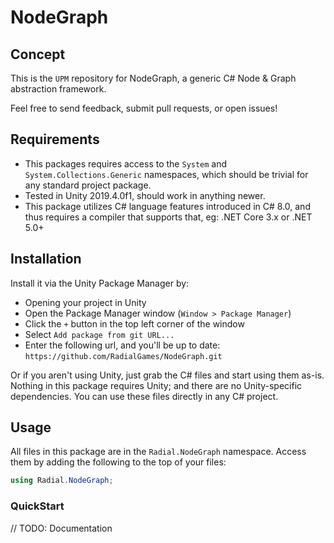 ﻿NodeGraph
===========

## Concept

This is the `UPM` repository for NodeGraph, a generic C# Node & Graph abstraction framework.

Feel free to send feedback, submit pull requests, or open issues!

## Requirements

- This packages requires access to the `System` and `System.Collections.Generic` namespaces, which should be trivial for
any standard project package.
- Tested in Unity 2019.4.0f1, should work in anything newer.
- This package utilizes C# language features introduced in C# 8.0, and thus requires a compiler that supports that, eg:
.NET Core 3.x or .NET 5.0+

## Installation

Install it via the Unity Package Manager by:
- Opening your project in Unity
- Open the Package Manager window (`Window > Package Manager`)
- Click the `+` button in the top left corner of the window
- Select `Add package from git URL...`
- Enter the following url, and you'll be up to date: `https://github.com/RadialGames/NodeGraph.git`

Or if you aren't using Unity, just grab the C# files and start using them as-is. Nothing in this package requires Unity;
and there are no Unity-specific dependencies. You can use these files directly in any C# project.

## Usage

All files in this package are in the `Radial.NodeGraph` namespace. Access them by adding the following to the top of your
files:

```c#
using Radial.NodeGraph;
```

### QuickStart

// TODO: Documentation